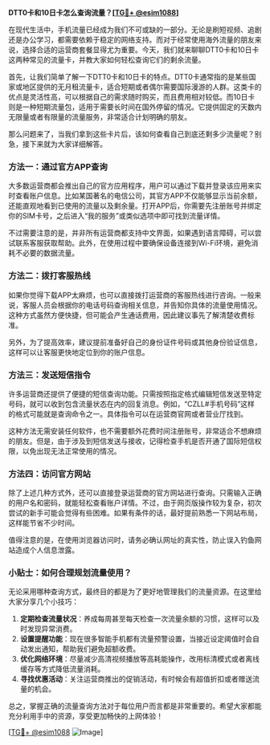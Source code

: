 **DTT0卡和10日卡怎么查询流量？[[TG💪+ @esim1088](https://t.me/s/esim1088)]**

在现代生活中，手机流量已经成为我们不可或缺的一部分。无论是刷短视频、追剧还是办公学习，都需要依赖于稳定的网络支持。而对于经常使用海外流量的朋友来说，选择合适的运营商套餐显得尤为重要。今天，我们就来聊聊DTT0卡和10日卡这两种常见的流量卡，并教大家如何轻松查询它们的剩余流量。

首先，让我们简单了解一下DTT0卡和10日卡的特点。DTT0卡通常指的是某些国家或地区提供的无月租流量卡，适合短期或者偶尔需要国际漫游的人群。这类卡的优点是灵活性高，可以根据自己的需求随时购买，而且费用相对较低。而10日卡则是一种短期流量包，适用于需要长时间在国外停留的情况。它提供固定的天数内无限量或者有限量的流量服务，非常适合计划明确的朋友。

那么问题来了，当我们拿到这些卡片后，该如何查看自己到底还剩多少流量呢？别急，接下来就为大家详细解答。

### 方法一：通过官方APP查询

大多数运营商都会推出自己的官方应用程序，用户可以通过下载并登录该应用来实时查看账户信息。比如某国著名的电信公司，其官方APP不仅能够显示当前余额，还能直观地看到已使用的流量以及剩余量。打开APP后，你需要先注册账号并绑定你的SIM卡号，之后进入“我的服务”或类似选项中即可找到流量详情。

不过需要注意的是，并非所有运营商都支持中文界面，如果遇到语言障碍，可以尝试联系客服获取帮助。此外，在使用过程中要确保设备连接到Wi-Fi环境，避免消耗不必要的数据流量。

### 方法二：拨打客服热线

如果你觉得下载APP太麻烦，也可以直接拨打运营商的客服热线进行咨询。一般来说，客服人员会根据你的电话号码查询相关信息，并告知你具体的流量使用情况。这种方式虽然方便快捷，但可能会产生通话费用，因此建议事先了解清楚收费标准。

另外，为了提高效率，建议提前准备好自己的身份证件号码或其他身份验证信息，这样可以让客服更快地定位到你的账户信息。

### 方法三：发送短信指令

许多运营商还提供了便捷的短信查询功能。只需按照指定格式编辑短信发送至特定号码，就可以收到包含流量状态在内的回复消息。例如，“CZLL#手机号码”这样的格式可能就是查询命令之一。具体指令可以在运营商官网或者营业厅找到。

这种方法无需安装任何软件，也不需要额外花费时间注册账号，非常适合不想麻烦的朋友。但是，由于涉及到短信发送与接收，记得检查手机是否开通了国际短信权限，以免出现无法正常使用的情况。

### 方法四：访问官方网站

除了上述几种方式外，还可以直接登录运营商的官方网站进行查询。只需输入正确的用户名和密码，就能轻松查看账户详情。不过，由于网页版操作较为复杂，初次尝试的新手可能会觉得有些困难。如果有条件的话，最好提前熟悉一下网站布局，这样能节省不少时间。

值得注意的是，在使用浏览器访问时，请务必确认网址的真实性，防止误入钓鱼网站造成个人信息泄露。

### 小贴士：如何合理规划流量使用？

无论采用哪种查询方式，最终目的都是为了更好地管理我们的流量资源。在这里给大家分享几个小技巧：

1. **定期检查流量状况**：养成每周甚至每天检查一次流量余额的习惯，这样可以及时发现异常消费。
2. **设置提醒功能**：现在很多智能手机都有流量预警设置，当接近设定阈值时会自动发出通知，帮助我们避免超额收费。
3. **优化网络环境**：尽量减少高清视频播放等高耗能操作，改用标清模式或者离线缓存等方式降低流量消耗。
4. **寻找优惠活动**：关注运营商推出的促销活动，有时候会有超值折扣或者赠送流量的机会。

总之，掌握正确的流量查询方法对于每位用户而言都是非常重要的。希望大家都能充分利用手中的资源，享受更加畅快的上网体验！

[[TG💪+ @esim1088](https://t.me/s/esim1088) ![Image](https://i.postimg.cc/4NQfJmqS/Snipaste-2025-05-13-00-14-12.png)]